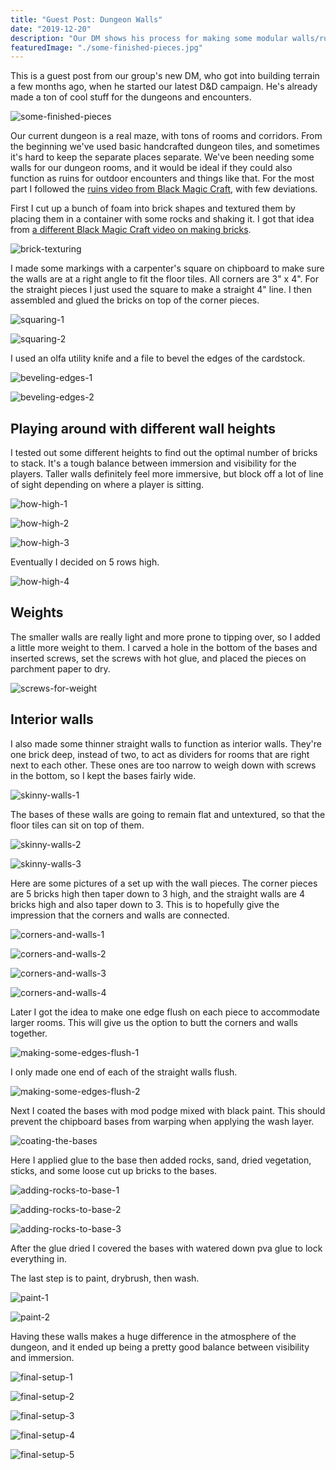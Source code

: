 ```yaml
---
title: "Guest Post: Dungeon Walls"
date: "2019-12-20"
description: "Our DM shows his process for making some modular walls/ruins"
featuredImage: "./some-finished-pieces.jpg"
---
```


<div class="banner-note">
  This is a guest post from our group's new DM, who got into building terrain a few months ago, when he started our latest D&D campaign. He's already made a ton of cool stuff for the dungeons and encounters.
</div>

![some-finished-pieces](some-finished-pieces.jpg)

Our current dungeon is a real maze, with tons of rooms and corridors. From the beginning we've used basic handcrafted dungeon tiles, and sometimes it's hard to keep the separate places separate. We've been needing some walls for our dungeon rooms, and it would be ideal if they could also function as ruins for outdoor encounters and things like that. For the most part I followed the <a href="https://www.youtube.com/watch?v=nNyTPC4QMm8" target="_blank" rel="noopener noreferrer">ruins video from Black Magic Craft</a>, with few deviations.  

First I cut up a bunch of foam into brick shapes and textured them by placing them in a container with some rocks and shaking it. I got that idea from <a href="https://www.youtube.com/watch?v=TJPKVOMECvo" target="_blank" rel="noopener noreferrer">a different Black Magic Craft video on making bricks</a>.

![brick-texturing](brick-texturing.jpg)

I made some markings with a carpenter's square on chipboard to make sure the walls are at a right angle to fit the floor tiles. All corners are 3" x 4". For the straight pieces I just used the square to make a straight 4" line. I then assembled and glued the bricks on top of the corner pieces. 

![squaring-1](squaring-1.jpg)

![squaring-2](squaring-2.jpg)

I used an olfa utility knife and a file to bevel the edges of the cardstock.

![beveling-edges-1](beveling-edges-1.jpg)

![beveling-edges-2](beveling-edges-2.jpg)

## Playing around with different wall heights

I tested out some different heights to find out the optimal number of bricks to stack. It's a tough balance between immersion and visibility for the players. Taller walls definitely feel more immersive, but block off a lot of line of sight depending on where a player is sitting. 

![how-high-1](how-high-1.jpg)

![how-high-2](how-high-2.jpg)

![how-high-3](how-high-3.jpg)

Eventually I decided on 5 rows high.

![how-high-4](how-high-4.jpg)

## Weights

The smaller walls are really light and more prone to tipping over, so I added a little more weight to them. I carved a hole in the bottom of the bases and inserted screws, set the screws with hot glue, and placed the pieces on parchment paper to dry.

![screws-for-weight](screws-for-weight.jpg)

## Interior walls

I also made some thinner straight walls to function as interior walls. They're one brick deep, instead of two, to act as dividers for rooms that are right next to each other. These ones are too narrow to weigh down with screws in the bottom, so I kept the bases fairly wide. 

![skinny-walls-1](skinny-walls-1.jpg)

The bases of these walls are going to remain flat and untextured, so that the floor tiles can sit on top of them.

![skinny-walls-2](skinny-walls-2.jpg)

![skinny-walls-3](skinny-walls-3.jpg)

Here are some pictures of a set up with the wall pieces. The corner pieces are 5 bricks high then taper down to 3 high, and the straight walls are 4 bricks high and also taper down to 3. This is to hopefully give the impression that the corners and walls are connected. 

![corners-and-walls-1](corners-and-walls-1.jpg)

![corners-and-walls-2](corners-and-walls-2.jpg)

![corners-and-walls-3](corners-and-walls-3.jpg)

![corners-and-walls-4](corners-and-walls-4.jpg)

Later I got the idea to make one edge flush on each piece to accommodate larger rooms. This will give us the option to butt the corners and walls together. 

![making-some-edges-flush-1](making-some-edges-flush-1.jpg)

I only made one end of each of the straight walls flush.

![making-some-edges-flush-2](making-some-edges-flush-2.jpg)

Next I coated the bases with mod podge mixed with black paint. This should prevent the chipboard bases from warping when applying the wash layer.

![coating-the-bases](coating-the-bases.jpg)

Here I applied glue to the base then added rocks, sand, dried vegetation, sticks, and some loose cut up bricks to the bases.

![adding-rocks-to-base-1](adding-rocks-to-base-1.jpg)

![adding-rocks-to-base-2](adding-rocks-to-base-2.jpg)

![adding-rocks-to-base-3](adding-rocks-to-base-3.jpg)

After the glue dried I covered the bases with watered down pva glue to lock everything in.

The last step is to paint, drybrush, then wash.

![paint-1](paint-1.jpg)

![paint-2](paint-2.jpg)

Having these walls makes a huge difference in the atmosphere of the dungeon, and it ended up being a pretty good balance between visibility and immersion.

![final-setup-1](final-setup-1.jpg)

![final-setup-2](final-setup-2.jpg)

![final-setup-3](final-setup-3.jpg)

![final-setup-4](final-setup-4.jpg)

![final-setup-5](final-setup-5.jpg)